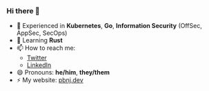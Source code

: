 ### Hi there 👋

- 🔭 Experienced in **Kubernetes**, **Go**, **Information Security** (OffSec, AppSec, SecOps)
- 🌱 Learning **Rust**
- 📫 How to reach me: 
  - [Twitter](https://twitter.com/petermbenjamin)
  - [LinkedIn](https://linkedin.com/in/pbnj)
- 😄 Pronouns: **he/him**, **they/them**
- ⚡ My website: [pbnj.dev](https://pbnj.dev)
